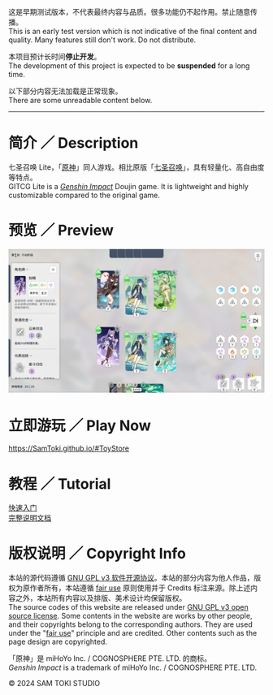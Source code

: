 这是早期测试版本，不代表最终内容与品质。很多功能仍不起作用。禁止随意传播。<br>
This is an early test version which is not indicative of the final content and quality. Many features still don't work. Do not distribute.

本项目预计长时间**停止开发**。<br>
The development of this project is expected to be **suspended** for a long time.

以下部分内容无法加载是正常现象。<br>
There are some unreadable content below.

----------

# 简介 ／ Description

七圣召唤 Lite，「[原神](https://zh.moegirl.org.cn/原神)」同人游戏。相比原版「[七圣召唤](https://zh.moegirl.org.cn/七圣召唤)」，具有轻量化、高自由度等特点。<br>
GITCG Lite is a [*Genshin Impact*](https://genshin-impact.fandom.com/wiki/Genshin_Impact) Doujin game. It is lightweight and highly customizable compared to the original game.

# 预览 ／ Preview

![预览 Preview](/PREVIEW/预览%20Preview.jpg)

# 立即游玩 ／ Play Now

https://SamToki.github.io/#ToyStore

# 教程 ／ Tutorial

[快速入门](/PROJECT/docs/七圣召唤%20Lite%20快速入门.pdf)<br>
[完整说明文档](/PROJECT/docs/七圣召唤%20Lite%20说明文档.pdf)

# 版权说明 ／ Copyright Info

本站的源代码遵循 [GNU GPL v3 软件开源协议](https://www.gnu.org/licenses/gpl-3.0.en.html)。本站的部分内容为他人作品，版权为原作者所有，本站遵循 [fair use](https://zh.wikipedia.org/wiki/fair_use) 原则使用并于 Credits 标注来源。除上述内容之外，本站所有内容以及排版、美术设计均保留版权。<br>
The source codes of this website are released under [GNU GPL v3 open source license](https://www.gnu.org/licenses/gpl-3.0.en.html). Some contents in the website are works by other people, and their copyrights belong to the corresponding authors. They are used under the "[fair use](https://en.wikipedia.org/wiki/fair_use)" principle and are credited. Other contents such as the page design are copyrighted.

「原神」是 miHoYo Inc. / COGNOSPHERE PTE. LTD. 的商标。<br>
*Genshin Impact* is a trademark of miHoYo Inc. / COGNOSPHERE PTE. LTD.

© 2024 SAM TOKI STUDIO
